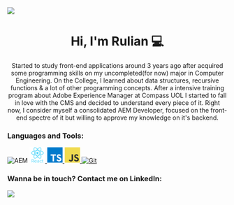 <img src="https://s7d2.scene7.com/is/image/agsstudio/Banner2400x800?scl=1"/>
<h1 align="center" color"red" >Hi, I'm Rulian 💻</h1>

<p align="center">Started to study front-end applications around 3 years ago after acquired some programming skills on my uncompleted(for now) major in Computer Engineering. On the College, I learned about data structures, recursive functions & a lot of other programming concepts. After a intensive training program about Adobe Experience Manager at Compass UOL I started to fall in love with the CMS and decided to understand every piece of it. Right now, I consider myself a consolidated AEM Developer, focused on the front-end spectre of it but willing to approve my knowledge on it's backend. </p>
</h3>

<h3 align="left">Languages and Tools:</h3>
<p align="left"> 
  <a>
    <img src="https://uxwing.com/wp-content/themes/uxwing/download/brands-and-social-media/adobe-experience-manager-aem-icon.png" alt="AEM" width="36" height="36"/>
  </a>
  <a href="https://reactjs.org/" target="_blank" rel="noreferrer"> 
    <img src="https://raw.githubusercontent.com/devicons/devicon/master/icons/react/react-original-wordmark.svg" alt="React" width="36" height="36"/> 
  </a>
  <a href="https://www.typescriptlang.org/" target="_blank" rel="noreferrer"> 
    <img src="https://raw.githubusercontent.com/devicons/devicon/master/icons/typescript/typescript-original.svg" alt="TypeScript" width="36" height="36"/>
  </a>
  <a href="https://developer.mozilla.org/en-US/docs/Web/JavaScript" target="_blank" rel="noreferrer"> 
    <img src="https://raw.githubusercontent.com/devicons/devicon/master/icons/javascript/javascript-original.svg" alt="JavaScript" width="36" height="36"/> 
  </a>  
  <a href="https://git-scm.com/" target="_blank" rel="noreferrer"> 
    <img src="https://www.vectorlogo.zone/logos/git-scm/git-scm-icon.svg" alt="Git" width="40" height="40"/> 
  </a>
</p>

<h3 align="left">Wanna be in touch? Contact me on LinkedIn:</h3>
<p align="left">
<a href="https://www.linkedin.com/in/ruliandosreis" target="_blank"><img src="https://img.shields.io/badge/-LinkedIn-%230077B5?style=for-the-badge&logo=linkedin&logoColor=white" target="_blank"></a>

<!--
**ruliandosreis/ruliandosreis** is a ✨ _special_ ✨ repository because its `README.md` (this file) appears on your GitHub profile.

Here are some ideas to get you started:

- 🔭 I’m currently working on ...
- 🌱 I’m currently learning ...
- 👯 I’m looking to collaborate on ...
- 🤔 I’m looking for help with ...
- 💬 Ask me about ...
- 📫 How to reach me: ...
- 😄 Pronouns: ...
- ⚡ Fun fact: ...
-->
